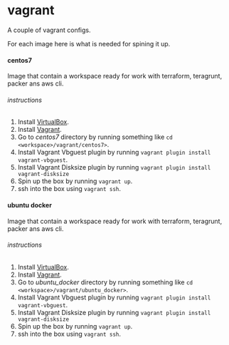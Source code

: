 # vagrant
A couple of vagrant configs.

For each image here is what is needed for spining it up.

#### centos7
Image that contain a workspace ready for work with terraform, teragrunt, packer ans aws cli.
###### instructions
1. Install [VirtualBox](https://www.virtualbox.org/wiki/Downloads).
1. Install [Vagrant](https://www.vagrantup.com/downloads.html).
1. Go to *centos7* directory by running something like `cd <workspace>/vagrant/centos7>`.
1. Install Vagrant Vbguest plugin by running `vagrant plugin install vagrant-vbguest`.
1. Install Vagrant Disksize plugin by running `vagrant plugin install vagrant-disksize`
1. Spin up the box by running `vagrant up`.
1. ssh into the box using `vagrant ssh`.

#### ubuntu docker
Image that contain a workspace ready for work with terraform, teragrunt, packer ans aws cli.
###### instructions
1. Install [VirtualBox](https://www.virtualbox.org/wiki/Downloads).
1. Install [Vagrant](https://www.vagrantup.com/downloads.html).
1. Go to *ubuntu_docker* directory by running something like `cd <workspace>/vagrant/ubuntu_docker>`.
1. Install Vagrant Vbguest plugin by running `vagrant plugin install vagrant-vbguest`.
1. Install Vagrant Disksize plugin by running `vagrant plugin install vagrant-disksize`
1. Spin up the box by running `vagrant up`.
1. ssh into the box using `vagrant ssh`.
